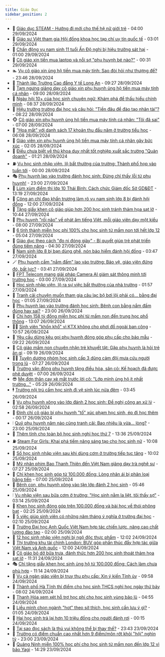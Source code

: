 ```yaml
---
title: Giáo Dục
sidebar_position: 2
---
```


<!-- dantri-giao-duc:START -->
- 🤡 [Giáo dục STEAM - Hướng đi mới cho thế hệ nữ giới trẻ](https://dantri.com.vn/giao-duc/giao-duc-steam-huong-di-moi-cho-the-he-nu-gioi-tre-20240929094938172.htm) - 04:00 29/09/2024
- 🗽 [Giáo sư Việt tham gia Hội đồng khoa học tạp chí uy tín quốc tế](https://dantri.com.vn/giao-duc/giao-su-viet-tham-gia-hoi-dong-khoa-hoc-tap-chi-uy-tin-quoc-te-20240929093127026.htm) - 03:01 29/09/2024
- 🚦 [Chấn động vụ nam sinh 11 tuổi Ấn Độ nghi bị hiệu trưởng sát hại](https://dantri.com.vn/giao-duc/chan-dong-vu-nam-sinh-11-tuoi-an-do-nghi-bi-hieu-truong-sat-hai-20240928110953049.htm) - 01:00 29/09/2024
- 🌋 [Cô giáo xin tiền mua laptop và nỗi sợ &quot;phụ huynh bé nào?&quot;](https://dantri.com.vn/giao-duc/co-giao-xin-tien-mua-laptop-va-noi-so-phu-huynh-be-nao-20240929063823864.htm) - 00:31 29/09/2024
- 🏊 [Vụ cô giáo xin ủng hộ tiền mua máy tính: Sao đòi hỏi như thượng đế?](https://dantri.com.vn/giao-duc/vu-co-giao-xin-ung-ho-tien-mua-may-tinh-sao-doi-hoi-nhu-thuong-de-20240928222717427.htm) - 23:46 28/09/2024
- 🎃 [Thành lập Trường Cao đẳng Y tế Long An](https://dantri.com.vn/giao-duc/thanh-lap-truong-cao-dang-y-te-long-an-20240928162430984.htm) - 09:27 28/09/2024
- 💄 [Tạm ngưng giảng dạy cô giáo xin phụ huynh ủng hộ tiền mua máy tính cá nhân](https://dantri.com.vn/giao-duc/tam-ngung-giang-day-co-giao-xin-phu-huynh-ung-ho-tien-mua-may-tinh-ca-nhan-20240928155453902.htm) - 09:00 28/09/2024
- 🦅 [Ngày hội 10+ của học sinh chuyên ngữ: Khám phá để thấu hiểu chính mình](https://dantri.com.vn/giao-duc/ngay-hoi-10-cua-hoc-sinh-chuyen-ngu-kham-pha-de-thau-hieu-chinh-minh-20240928151648504.htm) - 08:37 28/09/2024
- 🚦 [Hiệu trưởng trường đại học và câu hỏi: &quot;Tiền đâu để đào tạo nhân tài&quot;?](https://dantri.com.vn/giao-duc/hieu-truong-truong-dai-hoc-va-cau-hoi-tien-dau-de-dao-tao-nhan-tai-20240928142542419.htm) - 08:22 28/09/2024
- 🐵 [Cô giáo xin phụ huynh ủng hộ tiền mua máy tính cá nhân: &quot;Tôi đã sai&quot;](https://dantri.com.vn/giao-duc/co-giao-xin-phu-huynh-ung-ho-tien-mua-may-tinh-ca-nhan-toi-da-sai-20240928134844326.htm) - 07:00 28/09/2024
- 🐘 [&quot;Hoa mắt&quot; với danh sách 17 khoản thu đầu năm ở trường tiểu học](https://dantri.com.vn/giao-duc/hoa-mat-voi-danh-sach-17-khoan-thu-dau-nam-o-truong-tieu-hoc-20240928120251369.htm) - 06:08 28/09/2024
- 🦏 [Giáo viên xin phụ huynh ủng hộ tiền mua máy tính cá nhân gây bức xúc](https://dantri.com.vn/giao-duc/giao-vien-xin-phu-huynh-ung-ho-tien-mua-may-tinh-ca-nhan-gay-buc-xuc-20240928084750894.htm) - 02:05 28/09/2024
- 💼 [Điều chưa biết về thủ khoa duy nhất tốt nghiệp xuất sắc trường &quot;Quản doanh&quot;](https://dantri.com.vn/giao-duc/dieu-chua-biet-ve-thu-khoa-duy-nhat-tot-nghiep-xuat-sac-truong-quan-doanh-20240927205619190.htm) - 01:21 28/09/2024
- ⛽️ [Vụ học sinh nhập viện, lộ bất thường của trường: Thành phố họp vào tuần tới](https://dantri.com.vn/giao-duc/vu-hoc-sinh-nhap-vien-lo-bat-thuong-cua-truong-thanh-pho-hop-vao-tuan-toi-20240927182415886.htm) - 00:00 28/09/2024
- 🎭 [Phụ huynh lao vào trường đánh học sinh: Đừng chỉ thấy lỗi từ phụ huynh!](https://dantri.com.vn/giao-duc/phu-huynh-lao-vao-truong-danh-hoc-sinh-dung-chi-thay-loi-tu-phu-huynh-20240927122422128.htm) - 23:00 27/09/2024
- 🎃 [Lùm xùm điểm thi lớp 10 Thái Bình: Cách chức Giám đốc Sở GD&amp;ĐT](https://dantri.com.vn/giao-duc/lum-xum-diem-thi-lop-10-thai-binh-cach-chuc-giam-doc-so-gddt-20240927195218544.htm) - 13:19 27/09/2024
- 🚀 [Công an chỉ đạo khẩn trương làm rõ vụ nam sinh lớp 8 bị đánh hội đồng](https://dantri.com.vn/giao-duc/cong-an-chi-dao-khan-truong-lam-ro-vu-nam-sinh-lop-8-bi-danh-hoi-dong-20240927182351401.htm) - 12:00 27/09/2024
- 👀 [Tặng giấy khen cô giáo giúp hơn 200 học sinh tránh thảm họa sạt lở](https://dantri.com.vn/giao-duc/tang-giay-khen-co-giao-giup-hon-200-hoc-sinh-tranh-tham-hoa-sat-lo-20240927173140627.htm) - 10:44 27/09/2024
- 🌝 [Phụ huynh &quot;rối não&quot; về phát âm tiếng Việt, mỗi giáo viên dạy một kiểu](https://dantri.com.vn/giao-duc/phu-huynh-roi-nao-ve-phat-am-tieng-viet-moi-giao-vien-day-mot-kieu-20240927133223406.htm) - 08:00 27/09/2024
- 🤗 [6 tỉnh thành miễn học phí 100% cho học sinh từ mầm non tới hết lớp 12](https://dantri.com.vn/giao-duc/6-tinh-thanh-mien-hoc-phi-100-cho-hoc-sinh-tu-mam-non-toi-het-lop-12-20240927112942831.htm) - 05:04 27/09/2024
- 🦄 [Giáo dục theo cách &quot;đo ni đóng giày&quot; - Bí quyết giúp trẻ phát triển đúng tiềm năng](https://dantri.com.vn/giao-duc/giao-duc-theo-cach-do-ni-dong-giay-bi-quyet-giup-tre-phat-trien-dung-tiem-nang-20240927110741868.htm) - 04:30 27/09/2024
- 🦍 [Nam sinh lớp 8 bị bạn dùng ghế, nón bảo hiểm đánh hội đồng](https://dantri.com.vn/giao-duc/nam-sinh-lop-8-bi-ban-dung-ghe-non-bao-hiem-danh-hoi-dong-20240927102207282.htm) - 03:47 27/09/2024
- 🪄 [Phụ huynh cầm &quot;nắm đấm&quot; lao vào trường: Bảo vệ, giáo viên đứng đó, bất lực?](https://dantri.com.vn/giao-duc/phu-huynh-cam-nam-dam-lao-vao-truong-bao-ve-giao-vien-dung-do-bat-luc-20240927063454452.htm) - 03:41 27/09/2024
- 🦆 [FPT Telecom mang giải pháp Camera AI giám sát thông minh tới trường học](https://dantri.com.vn/giao-duc/fpt-telecom-mang-giai-phap-camera-ai-giam-sat-thong-minh-toi-truong-hoc-20240927091434777.htm) - 03:00 27/09/2024
- 🚀 [Học sinh nhập viện, lộ ra sự việc bất thường của nhà trường](https://dantri.com.vn/giao-duc/hoc-sinh-nhap-vien-lo-ra-su-viec-bat-thuong-cua-nha-truong-20240927083101107.htm) - 01:57 27/09/2024
- 🦒 [Tranh cãi chuyện muốn tham gia câu lạc bộ bơi lội phải có... bằng đại học](https://dantri.com.vn/giao-duc/tranh-cai-chuyen-muon-tham-gia-cau-lac-bo-boi-loi-phai-co-bang-dai-hoc-20240925095329661.htm) - 01:05 27/09/2024
- 🤡 [Phụ huynh lao vào trường đánh học sinh: Bênh con bằng nắm đấm đúng hay sai?](https://dantri.com.vn/giao-duc/phu-huynh-lao-vao-truong-danh-hoc-sinh-benh-con-bang-nam-dam-dung-hay-sai-20240926162805980.htm) - 23:00 26/09/2024
- 🤔 [Chi hơn 158 tỷ đồng miễn học phí từ mầm non đến trung học phổ thông](https://dantri.com.vn/giao-duc/chi-hon-158-ty-dong-mien-hoc-phi-tu-mam-non-den-trung-hoc-pho-thong-20240926190939304.htm) - 13:07 26/09/2024
- 🧑‍💻 [Sinh viên &quot;khốn khổ&quot; vì KTX không cho phơi đồ ngoài ban công](https://dantri.com.vn/giao-duc/sinh-vien-khon-kho-vi-ktx-khong-cho-phoi-do-ngoai-ban-cong-20240926162943529.htm) - 10:57 26/09/2024
- 🤡 [Yêu cầu dừng kêu gọi phụ huynh đóng góp phụ cấp cho bảo mẫu](https://dantri.com.vn/giao-duc/yeu-cau-dung-keu-goi-phu-huynh-dong-gop-phu-cap-cho-bao-mau-20240926160257006.htm) - 09:22 26/09/2024
- 🧠 [Cô giáo mầm non chuyên nhận trẻ khuyết tật: Gặp phụ huynh là hỏi trẻ ăn gì](https://dantri.com.vn/giao-duc/co-giao-mam-non-chuyen-nhan-tre-khuyet-tat-gap-phu-huynh-la-hoi-tre-an-gi-20240926153943641.htm) - 09:19 26/09/2024
- 🧑‍💻 [Tuyên dương nhóm học sinh cấp 3 dũng cảm đội mưa cứu người trong lũ](https://dantri.com.vn/giao-duc/tuyen-duong-nhom-hoc-sinh-cap-3-dung-cam-doi-mua-cuu-nguoi-trong-lu-20240926090054817.htm) - 07:27 26/09/2024
- 🧠 [Trường vận động phụ huynh tặng điều hòa, sân cỏ: Kế hoạch đã được phê duyệt](https://dantri.com.vn/giao-duc/truong-van-dong-phu-huynh-tang-dieu-hoa-san-co-ke-hoach-da-duoc-phe-duyet-20240926141351826.htm) - 07:00 26/09/2024
- 😎 [Mẹ đơn thân cay xè mắt trước lời cô: &quot;Lớp mình ủng hộ ít nhất trường...&quot;](https://dantri.com.vn/giao-duc/me-don-than-cay-xe-mat-truoc-loi-co-lop-minh-ung-ho-it-nhat-truong-20240926104416537.htm) - 05:29 26/09/2024
- 🕴 [Trường nội trú cấm học sinh đi vệ sinh lúc nửa đêm](https://dantri.com.vn/giao-duc/truong-noi-tru-cam-hoc-sinh-di-ve-sinh-luc-nua-dem-20240926101954483.htm) - 03:45 26/09/2024
- 🧠 [Vụ phụ huynh xông vào lớp đánh 2 học sinh: Đề nghị công an xử lý](https://dantri.com.vn/giao-duc/vu-phu-huynh-xong-vao-lop-danh-2-hoc-sinh-de-nghi-cong-an-xu-ly-20240926090514769.htm) - 02:58 26/09/2024
- 🚀 [Đình chỉ cô giáo bị phụ huynh &quot;tố&quot; xúc phạm học sinh, ép đi học thêm](https://dantri.com.vn/giao-duc/dinh-chi-co-giao-bi-phu-huynh-to-xuc-pham-hoc-sinh-ep-di-hoc-them-20240926070425238.htm) - 00:17 26/09/2024
- 🕯 [Quỹ phụ huynh năm nào cũng tranh cãi: Bao nhiêu là vừa… lòng?](https://dantri.com.vn/giao-duc/quy-phu-huynh-nam-nao-cung-tranh-cai-bao-nhieu-la-vua-long-20240925152359649.htm) - 23:00 25/09/2024
- 🧰 [Thêm tỉnh cho toàn bộ học sinh nghỉ học thứ 7](https://dantri.com.vn/giao-duc/them-tinh-cho-toan-bo-hoc-sinh-nghi-hoc-thu-7-20240925191339538.htm) - 13:36 25/09/2024
- ⛽️ [Steam For Girls: Khai phá tiềm năng sáng tạo cho học sinh nữ](https://dantri.com.vn/giao-duc/steam-for-girls-khai-pha-tiem-nang-sang-tao-cho-hoc-sinh-nu-20240925165544568.htm) - 10:08 25/09/2024
- 🤖 [Số học sinh nhập viện sau khi dùng cơm ở trường tiếp tục tăng](https://dantri.com.vn/giao-duc/so-hoc-sinh-nhap-vien-sau-khi-dung-com-o-truong-tiep-tuc-tang-20240925164209019.htm) - 10:02 25/09/2024
- 🦍 [Mỹ nhân phim Bao Thanh Thiên đến Việt Nam giảng dạy trà nghệ sư](https://dantri.com.vn/giao-duc/my-nhan-phim-bao-thanh-thien-den-viet-nam-giang-day-tra-nghe-su-20240925120328985.htm) - 07:27 25/09/2024
- 🐘 [Chỉ khen học sinh góp từ 100.000 đồng: Lòng nhân ái bị phân loại bằng tiền](https://dantri.com.vn/giao-duc/chi-khen-hoc-sinh-gop-tu-100000-dong-long-nhan-ai-bi-phan-loai-bang-tien-20240925102441055.htm) - 07:00 25/09/2024
- 🌊 [Bênh con, phụ huynh xông vào tận lớp đánh 2 học sinh](https://dantri.com.vn/giao-duc/benh-con-phu-huynh-xong-vao-tan-lop-danh-2-hoc-sinh-20240925120553570.htm) - 05:46 25/09/2024
- 🕯 [Vụ nhập viện sau bữa cơm ở trường: &quot;Học sinh nằm la liệt, tôi thấy sợ&quot;](https://dantri.com.vn/giao-duc/vu-nhap-vien-sau-bua-com-o-truong-hoc-sinh-nam-la-liet-toi-thay-so-20240925090002698.htm) - 03:14 25/09/2024
- 🐎 [Khen học sinh đóng góp trên 100.000 đồng và bài học về thói phông bạt](https://dantri.com.vn/giao-duc/khen-hoc-sinh-dong-gop-tren-100000-dong-va-bai-hoc-ve-thoi-phong-bat-20240924232336598.htm) - 02:25 25/09/2024
- 🐻 [5 việc giúp sinh viên có những năm tháng ý nghĩa ở trường đại học](https://dantri.com.vn/giao-duc/5-viec-giup-sinh-vien-co-nhung-nam-thang-y-nghia-o-truong-dai-hoc-20240923102915294.htm) - 02:10 25/09/2024
- 🐎 [Trường Đại học Anh Quốc Việt Nam hợp tác chiến lược, nâng cao chất lượng đào tạo](https://dantri.com.vn/giao-duc/truong-dai-hoc-anh-quoc-viet-nam-hop-tac-chien-luoc-nang-cao-chat-luong-dao-tao-20240924165444113.htm) - 02:00 25/09/2024
- 🫣 [12 học sinh nhập viện nghi bị ngộ độc thực phẩm](https://dantri.com.vn/giao-duc/12-hoc-sinh-nhap-vien-nghi-bi-ngo-doc-thuc-pham-20240924183135137.htm) - 12:02 24/09/2024
- 🤭 [Thị trưởng khu tài chính London: BUV góp phần thúc đẩy hợp tác giữa Việt Nam và Anh quốc](https://dantri.com.vn/giao-duc/thi-truong-khu-tai-chinh-london-buv-gop-phan-thuc-day-hop-tac-giua-viet-nam-va-anh-quoc-20240924164220587.htm) - 12:00 24/09/2024
- 🥳 [Cô giáo bỏ dở bữa trưa, đánh thức hơn 200 học sinh thoát thảm họa sạt lở](https://dantri.com.vn/giao-duc/co-giao-bo-do-bua-trua-danh-thuc-hon-200-hoc-sinh-thoat-tham-hoa-sat-lo-20240924171042851.htm) - 11:31 24/09/2024
- 🎭 [Chỉ tặng giấy khen học sinh ủng hộ từ 100.000 đồng: Cách làm chưa phù hợp](https://dantri.com.vn/giao-duc/chi-tang-giay-khen-hoc-sinh-ung-ho-tu-100000-dong-cach-lam-chua-phu-hop-20240924172111002.htm) - 11:14 24/09/2024
- 🥸 [Vụ cả ngàn giáo viên bị truy thu phụ cấp: Xin ý kiến Tỉnh ủy](https://dantri.com.vn/giao-duc/vu-ca-ngan-giao-vien-bi-truy-thu-phu-cap-xin-y-kien-tinh-uy-20240924160244802.htm) - 09:58 24/09/2024
- 🦣 [Thành phố Hà Tĩnh thí điểm cho học sinh THCS nghỉ học ngày thứ bảy](https://dantri.com.vn/giao-duc/thanh-pho-ha-tinh-thi-diem-cho-hoc-sinh-thcs-nghi-hoc-ngay-thu-bay-20240924141355079.htm) - 08:02 24/09/2024
- 🤔 [Thanh Hóa xem xét hỗ trợ học phí cho học sinh vùng bão lũ](https://dantri.com.vn/giao-duc/thanh-hoa-xem-xet-ho-tro-hoc-phi-cho-hoc-sinh-vung-bao-lu-20240924094908737.htm) - 04:55 24/09/2024
- 🦣 [Liều mình chọn ngành &quot;hot&quot; theo sở thích, học sinh cần lưu ý gì?](https://dantri.com.vn/giao-duc/lieu-minh-chon-nganh-hot-theo-so-thich-hoc-sinh-can-luu-y-gi-20240923230035325.htm) - 01:05 24/09/2024
- 🐲 [Hai học sinh trả lại hơn 10 triệu đồng cho người đánh rơi](https://dantri.com.vn/giao-duc/hai-hoc-sinh-tra-lai-hon-10-trieu-dong-cho-nguoi-danh-roi-20240924023048200.htm) - 00:15 24/09/2024
- 🔭 [Tại sao đọc sách là thú vui không thể bị thay thế?](https://dantri.com.vn/giao-duc/tai-sao-doc-sach-la-thu-vui-khong-the-bi-thay-the-20240903162611221.htm) - 23:43 23/09/2024
- 🥷 [Trường có điểm chuẩn cao nhất hơn 9 điểm/môn rớt khỏi &quot;hội&quot; nghìn tỷ](https://dantri.com.vn/giao-duc/truong-co-diem-chuan-cao-nhat-hon-9-diemmon-rot-khoi-hoi-nghin-ty-20240923155702859.htm) - 23:00 23/09/2024
- 🎊 [Quảng Ninh miễn 100% học phí cho học sinh từ mầm non đến lớp 12 vì bão Yagi](https://dantri.com.vn/giao-duc/quang-ninh-mien-100-hoc-phi-cho-hoc-sinh-tu-mam-non-den-lop-12-vi-bao-yagi-20240923212557296.htm) - 14:29 23/09/2024<!-- dantri-giao-duc:END -->
